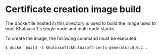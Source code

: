 # Certificate creation image build

The dockerfile hosted in this directory is used to build the image used to boot Khulnasoft's single node and multi node stacks.

To create the image, the following command must be executed:

```
$ docker build -t khulnasoft/khulnasoft-certs-generator:0.0.1 .
```
